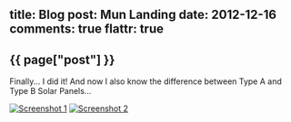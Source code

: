 title: Blog
post: Mun Landing
date: 2012-12-16
comments: true
flattr: true
---

## {{ page["post"] }}
<!--%
from datetime import datetime
date = datetime.strptime(page["date"], "%Y-%m-%d").strftime("%B %d, %Y")
print "*Posted at %s.*" % date
%-->

Finally... I did it! And now I also know the difference between Type A and Type B Solar Panels...  

[![Screenshot 1][1]][2]
[![Screenshot 2][3]][4]

 [1]: img/mun1_small.png
 [2]: img/mun1.png
 [3]: img/mun2_small.png
 [4]: img/mun2.png
